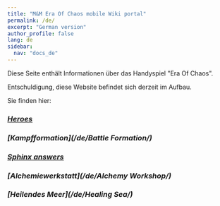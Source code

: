 ```yaml
---
title: "M&M Era Of Chaos mobile Wiki portal"
permalink: /de/
excerpt: "German version"
author_profile: false
lang: de
sidebar:
  nav: "docs_de"
---
```


Diese Seite enthält Informationen über das Handyspiel "Era Of Chaos".

Entschuldigung, diese Website befindet sich derzeit im Aufbau.

Sie finden hier:
### <i class="fas fa-chess-king"/>  [Heroes](/de/heroes/) 
### <i class="fab fa-battle-net"/>  [Kampfformation](/de/Battle Formation/)
### <i class="fas fa-question-circle"/>  [Sphinx answers](/de/sphinx/)
### <i class="fas fa-place-of-worship"/>  [Alchemiewerkstatt](/de/Alchemy Workshop/)
### <i class="fas fa-water"/>  [Heilendes Meer](/de/Healing Sea/)



